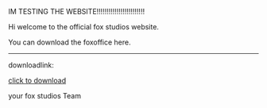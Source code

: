 <p>IM TESTING THE WEBSITE!!!!!!!!!!!!!!!!!!!!!!!!</p>
<p>Hi welcome to the official fox studios website.</p>
<p>You can download the foxoffice here.</p>
<hr />
<p>downloadlink:</p>
<p><a title="don&acute;t working!!!" href=" foxstudios.github.io " target="_blank" rel="noopener">click to download</a></p>
<p>your fox studios Team</p>
